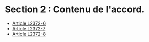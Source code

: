 # Section 2 : Contenu de l'accord. 

* [Article L2372-6](./LEGIARTI000019121578.md)
* [Article L2372-7](./LEGIARTI000019121574.md)
* [Article L2372-8](./LEGIARTI000019121571.md)
